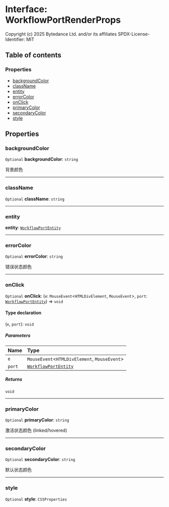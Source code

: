 # Interface: WorkflowPortRenderProps

Copyright (c) 2025 Bytedance Ltd. and/or its affiliates
SPDX-License-Identifier: MIT

## Table of contents

### Properties

* [backgroundColor](/en/auto-docs/free-layout-editor/interfaces/WorkflowPortRenderProps.md#backgroundcolor)
* [className](/en/auto-docs/free-layout-editor/interfaces/WorkflowPortRenderProps.md#classname)
* [entity](/en/auto-docs/free-layout-editor/interfaces/WorkflowPortRenderProps.md#entity)
* [errorColor](/en/auto-docs/free-layout-editor/interfaces/WorkflowPortRenderProps.md#errorcolor)
* [onClick](/en/auto-docs/free-layout-editor/interfaces/WorkflowPortRenderProps.md#onclick)
* [primaryColor](/en/auto-docs/free-layout-editor/interfaces/WorkflowPortRenderProps.md#primarycolor)
* [secondaryColor](/en/auto-docs/free-layout-editor/interfaces/WorkflowPortRenderProps.md#secondarycolor)
* [style](/en/auto-docs/free-layout-editor/interfaces/WorkflowPortRenderProps.md#style)

## Properties

### backgroundColor

`Optional` **backgroundColor**: `string`

背景颜色

***

### className

`Optional` **className**: `string`

***

### entity

**entity**: [`WorkflowPortEntity`](/en/auto-docs/free-layout-editor/classes/WorkflowPortEntity.md)

***

### errorColor

`Optional` **errorColor**: `string`

错误状态颜色

***

### onClick

`Optional` **onClick**: (`e`: `MouseEvent`<`HTMLDivElement`, `MouseEvent`>, `port`: [`WorkflowPortEntity`](/en/auto-docs/free-layout-editor/classes/WorkflowPortEntity.md)) => `void`

#### Type declaration

(`e`, `port`): `void`

##### Parameters

| Name | Type |
| :------ | :------ |
| `e` | `MouseEvent`<`HTMLDivElement`, `MouseEvent`> |
| `port` | [`WorkflowPortEntity`](/en/auto-docs/free-layout-editor/classes/WorkflowPortEntity.md) |

##### Returns

`void`

***

### primaryColor

`Optional` **primaryColor**: `string`

激活状态颜色 (linked/hovered)

***

### secondaryColor

`Optional` **secondaryColor**: `string`

默认状态颜色

***

### style

`Optional` **style**: `CSSProperties`
